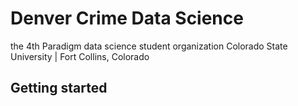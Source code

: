 # Denver Crime Data Science
the 4th Paradigm data science student organization
Colorado State University | Fort Collins, Colorado

## Getting started
